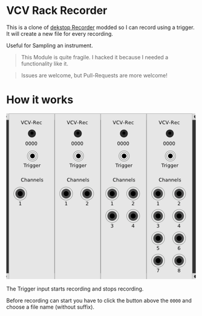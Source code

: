 # VCV Rack Recorder


This is a clone of [dekstop Recorder](https://github.com/dekstop/vcvrackplugins_dekstop)
modded so I can record using a trigger.
It will create a new file for every recording.

Useful for Sampling an instrument.

> This Module is quite fragile. I hacked it because I needed a functionality like it.

> Issues are welcome, but Pull-Requests are more welcome!

# How it works

![image](https://github.com/mrVanDalo/VCVRecorder/raw/master/screenshots/all.png)

The Trigger input starts recording and stops recording.

Before recording can start you have to click the button above the `0000` and choose a file name (without suffix).
